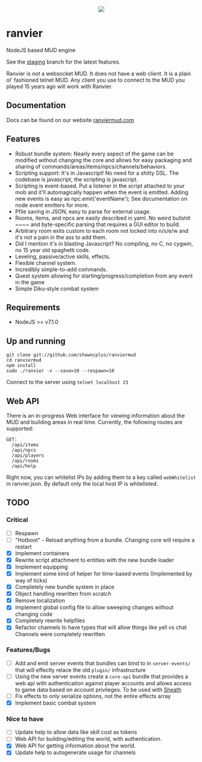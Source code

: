 <p align="center"><img class="readme-logo" src="https://raw.githubusercontent.com/shawncplus/ranviermud/staging/resources/logo.png"></p>

# ranvier
NodeJS based MUD engine

See the [staging](https://github.com/shawncplus/ranviermud/tree/staging) branch for the latest features.

Ranvier is _not_ a websocket MUD. It does not have a web client. It is a plain ol' fashioned telnet MUD. Any client you use to connect to the MUD you played 15 years ago will work with Ranvier.

## Documentation

Docs can be found on our website [ranviermud.com](http://www.ranviermud.com)

## Features
* Robust bundle system: Nearly every aspect of the game can be modified without changing the core and allows for easy packaging and sharing of commands/areas/items/npcs/channels/behaviors.
* Scripting support: It's in Javascript! No need for a shitty DSL. The codebase is javascript, the scripting is javascript.
* Scripting is event-based. Put a listener in the script attached to your mob and it'll automagically happen when the event is emitted. Adding new events is easy as npc.emit('eventName'); See documentation on node event emitters for more.
* Pfile saving in JSON, easy to parse for external usage.
* Rooms, items, and npcs are easily described in yaml. No weird bullshit ~~~~ and byte-specific parsing that requires a GUI editor to build.
* Arbitrary room exits custom to each room not locked into n/s/e/w and it's not a pain in the ass to add them.
* Did I mention it's in blasting Javascript? No compiling, no C, no cygwin, no 15 year old spaghetti code.
* Leveling, passive/active skills, effects.
* Flexible channel system.
* Incredibly simple-to-add commands.
* Quest system allowing for starting/progress/completion from any event in the game
* Simple Diku-style combat system

## Requirements

* NodeJS >= v7.1.0

## Up and running

    git clone git://github.com/shawncplus/ranviermud
    cd ranviermud
    npm install
    sudo ./ranvier -v --save=10 --respawn=10

Connect to the server using `telnet localhost 23`

## Web API 

There is an in-progress Web interface for viewing information about the MUD and building areas in real time.
Currently, the following routes are supported:

```
GET: 
  /api/items
  /api/npcs
  /api/players
  /api/rooms
  /api/help
```

Right now, you can whitelist IPs by adding them to a key called `webWhitelist` in ranvier.json.
By default only the local host IP is whitelisted.


## TODO

### Critical

- [ ] Respawn
- [ ] "Hotboot" - Reload anything from a bundle. Changing core will require a restart
- [X] Implement containers
- [X] Rewrite script attachment to entities with the new bundle loader
- [X] Implement equipping
- [X] Implement some kind of helper for time-based events (Implemented by way of ticks)
- [X] Completely new bundle system in place
- [X] Object handling rewritten from scratch
- [X] Remove localization
- [X] Implement global config file to allow sweeping changes without changing code
- [X] Completely rewrite helpfiles
- [X] Refactor channels to have types that will allow things like yell vs chat
    Channels were completely rewritten

### Features/Bugs

- [ ] Add and emit server events that bundles can bind to in `server-events/` that will effectly relace the old `plugin/` infrastructure
- [ ] Using the new server events create a `core-api` bundle that provides a web api with authentication against player accounts and allows access to game data based on account privileges. To be used with [Sheath](https://github.com/seanohue/sheath-ranviermud)
- [ ] Fix effects to only serialize options, not the entire effects array
- [X] Implement basic combat system

### Nice to have

- [ ] Update help to allow data like skill cost as tokens
- [ ] Web API for building/editing the world, with authentication.
- [X] Web API for getting information about the world.
- [X] Update help to autogenerate usage for channels

